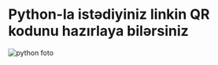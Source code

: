 # Python-la istədiyiniz linkin QR kodunu hazırlaya bilərsiniz

![python foto](https://i.imgur.com/9naUJpb.png)

